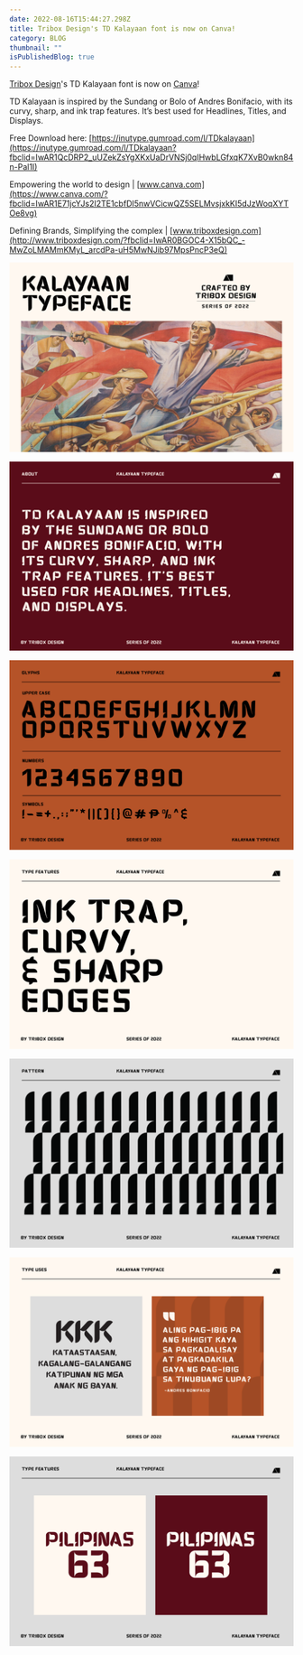 ```yaml
---
date: 2022-08-16T15:44:27.298Z
title: Tribox Design's TD Kalayaan font is now on Canva!
category: BLOG
thumbnail: ""
isPublishedBlog: true
---
```

<!--StartFragment-->

[Tribox Design](https://web.facebook.com/triboxdesign/?__cft__[0]=AZWMjWnnQdwX5CrdKbToFfWAyAnzcc90WDsgdFUcfeSt-EUJasgyOVyEnKn68jYiCcU0SqiQEgxXoHg6lTqai3yy4uvDMfyqfx4jgi5c_IrMBJyyi9kgUls4rginz-gRY4H7KLFXGe3f1JoT4y9ylWMydeb1mkrjM02O9CpuwNaHDaQbfy1dBcIfDt89xDV6DpVJydoN9cb-dC7IOnMgbXNh&__tn__=kK-R)'s TD Kalayaan font is now on [Canva](https://web.facebook.com/canva/?__cft__[0]=AZWMjWnnQdwX5CrdKbToFfWAyAnzcc90WDsgdFUcfeSt-EUJasgyOVyEnKn68jYiCcU0SqiQEgxXoHg6lTqai3yy4uvDMfyqfx4jgi5c_IrMBJyyi9kgUls4rginz-gRY4H7KLFXGe3f1JoT4y9ylWMydeb1mkrjM02O9CpuwNaHDaQbfy1dBcIfDt89xDV6DpVJydoN9cb-dC7IOnMgbXNh&__tn__=kK-R)!

TD Kalayaan is inspired by the Sundang or Bolo of Andres Bonifacio, with its curvy, sharp, and ink trap features. It’s best used for Headlines, Titles, and Displays.

Free Download here: [https://inutype.gumroad.com/l/TDkalayaan](https://inutype.gumroad.com/l/TDkalayaan?fbclid=IwAR1QcDRP2_uUZekZsYgXKxUaDrVNSj0qIHwbLGfxqK7XvB0wkn84n-Pal1I)

Empowering the world to design | [www.canva.com](https://www.canva.com/?fbclid=IwAR1E71jcYJs2I2TE1cbfDI5nwVCicwQZ5SELMvsjxkKI5dJzWoqXYTOe8vg)

Defining Brands, Simplifying the complex | [www.triboxdesign.com](http://www.triboxdesign.com/?fbclid=IwAR0BGOC4-X15bQC_-MwZoLMAMmKMyL_arcdPa-uH5MwNJib97MpsPncP3eQ)

![](kalayaan-cover.png)

![](kalayaan-about.png)

![](kalayaan-glyphs.png)

![](kalyaan-features.png)

![](kalyaan-pattern.png)

![](kalyaan-type-uses-3.png)

![](kalyaan-type-uses.png)

<!--EndFragment-->